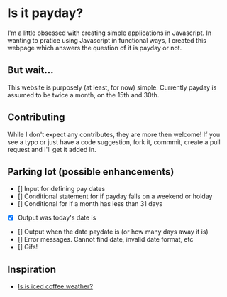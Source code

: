 # Is it payday?

I'm a little obsessed with creating simple applications in Javascript. In wanting to pratice using Javascript in functional ways, I created this webpage which answers the question of it is payday or not. 

## But wait...
This website is purposely (at least, for now) simple. Currently payday is assumed to be twice a month, on the 15th and 30th.

## Contributing

While I don't expect any contributes, they are more then welcome! If you see a typo or just have a code suggestion, fork it, commmit, create a pull request and I'll get it added in. 

## Parking lot (possible enhancements)

- [] Input for defining pay dates
- [] Conditional statement for if payday falls on a weekend or holday
- [] Conditional for if a month has less than 31 days
- [x] Output was today's date is
- [] Output when the date paydate is (or how many days away it is)
- [] Error messages. Cannot find date, invalid date format, etc
- [] Gifs!

## Inspiration

* [Is is iced coffee weather?](http://isiticedcoffeeweather.com/)
